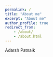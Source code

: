 ```yaml
---
permalink: /
title: "About me"
excerpt: "About me"
author_profile: true
redirect_from: 
	- /about/
	- /about.html
---
```

Adarsh Patnaik
